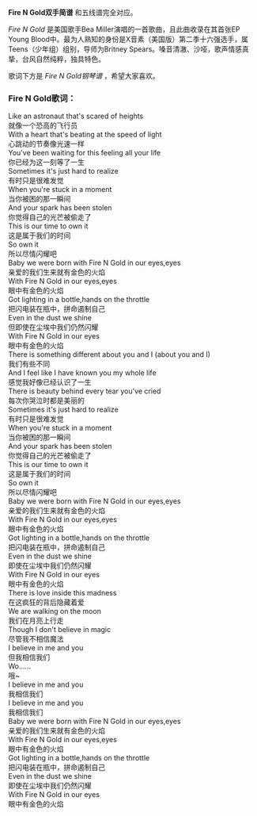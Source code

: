 

**Fire N Gold双手简谱** 和五线谱完全对应。

_Fire N Gold_ 是美国歌手Bea Miller演唱的一首歌曲，且此曲收录在其首张EP Young
Blood中。最为人熟知的身份是X音素（美国版）第二季十六强选手，属Teens（少年组）组别，导师为Britney
Spears。嗓音清澈、沙哑，歌声情感真挚，台风自然纯粹，独具特色。

歌词下方是 _Fire N Gold钢琴谱_ ，希望大家喜欢。

### Fire N Gold歌词：

Like an astronaut that's scared of heights  
就像一个恐高的飞行员  
With a heart that's beating at the speed of light  
心跳动的节奏像光速一样  
You've been waiting for this feeling all your life  
你已经为这一刻等了一生  
Sometimes it's just hard to realize  
有时只是很难发觉  
When you're stuck in a moment  
当你被困的那一瞬间  
And your spark has been stolen  
你觉得自己的光芒被偷走了  
This is our time to own it  
这是属于我们的时间  
So own it  
所以尽情闪耀吧  
Baby we were born with Fire N Gold in our eyes,eyes  
亲爱的我们生来就有金色的火焰  
With Fire N Gold in our eyes,eyes  
眼中有金色的火焰  
Got lighting in a bottle,hands on the throttle  
把闪电装在瓶中，拼命遏制自己  
Even in the dust we shine  
但即使在尘埃中我们仍然闪耀  
With Fire N Gold in our eyes  
眼中有金色的火焰  
There is something different about you and I (about you and I)  
我们有些不同  
And I feel like I have known you my whole life  
感觉我好像已经认识了一生  
There is beauty behind every tear you've cried  
每次你哭泣时都是美丽的  
Sometimes it's just hard to realize  
有时只是很难发觉  
When you're stuck in a moment  
当你被困的那一瞬间  
And your spark has been stolen  
你觉得自己的光芒被偷走了  
This is our time to own it  
这是属于我们的时间  
So own it  
所以尽情闪耀吧  
Baby we were born with Fire N Gold in our eyes,eyes  
亲爱的我们生来就有金色的火焰  
With Fire N Gold in our eyes,eyes  
眼中有金色的火焰  
Got lighting in a bottle,hands on the throttle  
把闪电装在瓶中，拼命遏制自己  
Even in the dust we shine  
即使在尘埃中我们仍然闪耀  
With Fire N Gold in our eyes  
眼中有金色的火焰  
There is love inside this madness  
在这疯狂的背后隐藏着爱  
We are walking on the moon  
我们在月亮上行走  
Though I don't believe in magic  
尽管我不相信魔法  
I believe in me and you  
但我相信我们  
Wo……  
哦~  
I believe in me and you  
我相信我们  
I believe in me and you  
我相信我们  
Baby we were born with Fire N Gold in our eyes,eyes  
亲爱的我们生来就有金色的火焰  
With Fire N Gold in our eyes,eyes  
眼中有金色的火焰  
Got lighting in a bottle,hands on the throttle  
把闪电装在瓶中，拼命遏制自己  
Even in the dust we shine  
即使在尘埃中我们仍然闪耀  
With Fire N Gold in our eyes  
眼中有金色的火焰

